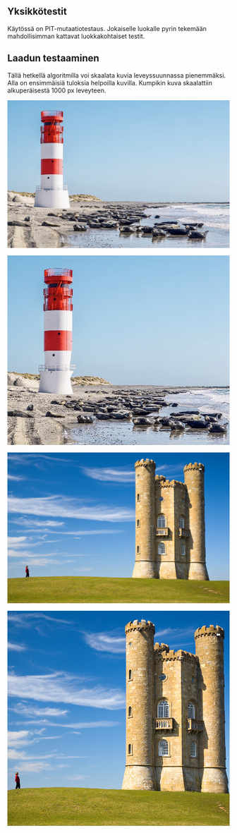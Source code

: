 ## Yksikkötestit

Käytössä on PIT-mutaatiotestaus. Jokaiselle luokalle pyrin tekemään mahdollisimman kattavat luokkakohtaiset testit.

## Laadun testaaminen

Tällä hetkellä algoritmilla voi skaalata kuvia leveyssuunnassa pienemmäksi. Alla on ensimmäisiä tuloksia helpoilla kuvilla. Kumpikin kuva skaalattiin alkuperäisestä 1000 px leveyteen.

![original beach](../jar/beach.jpg)

![original beach](../jar/beach_scaled.png)

![original beach](../jar/tower.jpg)

![original beach](../jar/tower_scaled.png)

